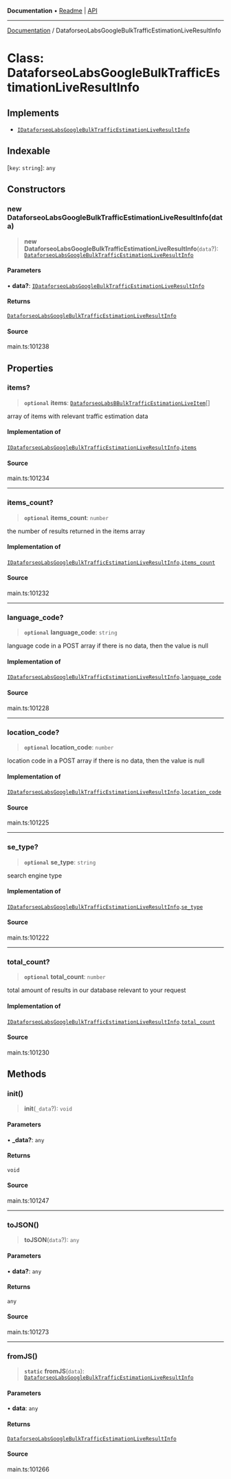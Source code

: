 **Documentation** • [Readme](../README.md) \| [API](../globals.md)

***

[Documentation](../README.md) / DataforseoLabsGoogleBulkTrafficEstimationLiveResultInfo

# Class: DataforseoLabsGoogleBulkTrafficEstimationLiveResultInfo

## Implements

- [`IDataforseoLabsGoogleBulkTrafficEstimationLiveResultInfo`](../interfaces/IDataforseoLabsGoogleBulkTrafficEstimationLiveResultInfo.md)

## Indexable

 \[`key`: `string`\]: `any`

## Constructors

### new DataforseoLabsGoogleBulkTrafficEstimationLiveResultInfo(data)

> **new DataforseoLabsGoogleBulkTrafficEstimationLiveResultInfo**(`data`?): [`DataforseoLabsGoogleBulkTrafficEstimationLiveResultInfo`](DataforseoLabsGoogleBulkTrafficEstimationLiveResultInfo.md)

#### Parameters

• **data?**: [`IDataforseoLabsGoogleBulkTrafficEstimationLiveResultInfo`](../interfaces/IDataforseoLabsGoogleBulkTrafficEstimationLiveResultInfo.md)

#### Returns

[`DataforseoLabsGoogleBulkTrafficEstimationLiveResultInfo`](DataforseoLabsGoogleBulkTrafficEstimationLiveResultInfo.md)

#### Source

main.ts:101238

## Properties

### items?

> **`optional`** **items**: [`DataforseoLabsBBulkTrafficEstimationLiveItem`](DataforseoLabsBBulkTrafficEstimationLiveItem.md)[]

array of items with relevant traffic estimation data

#### Implementation of

[`IDataforseoLabsGoogleBulkTrafficEstimationLiveResultInfo`](../interfaces/IDataforseoLabsGoogleBulkTrafficEstimationLiveResultInfo.md).[`items`](../interfaces/IDataforseoLabsGoogleBulkTrafficEstimationLiveResultInfo.md#items)

#### Source

main.ts:101234

***

### items\_count?

> **`optional`** **items\_count**: `number`

the number of results returned in the items array

#### Implementation of

[`IDataforseoLabsGoogleBulkTrafficEstimationLiveResultInfo`](../interfaces/IDataforseoLabsGoogleBulkTrafficEstimationLiveResultInfo.md).[`items_count`](../interfaces/IDataforseoLabsGoogleBulkTrafficEstimationLiveResultInfo.md#items_count)

#### Source

main.ts:101232

***

### language\_code?

> **`optional`** **language\_code**: `string`

language code in a POST array
if there is no data, then the value is null

#### Implementation of

[`IDataforseoLabsGoogleBulkTrafficEstimationLiveResultInfo`](../interfaces/IDataforseoLabsGoogleBulkTrafficEstimationLiveResultInfo.md).[`language_code`](../interfaces/IDataforseoLabsGoogleBulkTrafficEstimationLiveResultInfo.md#language_code)

#### Source

main.ts:101228

***

### location\_code?

> **`optional`** **location\_code**: `number`

location code in a POST array
if there is no data, then the value is null

#### Implementation of

[`IDataforseoLabsGoogleBulkTrafficEstimationLiveResultInfo`](../interfaces/IDataforseoLabsGoogleBulkTrafficEstimationLiveResultInfo.md).[`location_code`](../interfaces/IDataforseoLabsGoogleBulkTrafficEstimationLiveResultInfo.md#location_code)

#### Source

main.ts:101225

***

### se\_type?

> **`optional`** **se\_type**: `string`

search engine type

#### Implementation of

[`IDataforseoLabsGoogleBulkTrafficEstimationLiveResultInfo`](../interfaces/IDataforseoLabsGoogleBulkTrafficEstimationLiveResultInfo.md).[`se_type`](../interfaces/IDataforseoLabsGoogleBulkTrafficEstimationLiveResultInfo.md#se_type)

#### Source

main.ts:101222

***

### total\_count?

> **`optional`** **total\_count**: `number`

total amount of results in our database relevant to your request

#### Implementation of

[`IDataforseoLabsGoogleBulkTrafficEstimationLiveResultInfo`](../interfaces/IDataforseoLabsGoogleBulkTrafficEstimationLiveResultInfo.md).[`total_count`](../interfaces/IDataforseoLabsGoogleBulkTrafficEstimationLiveResultInfo.md#total_count)

#### Source

main.ts:101230

## Methods

### init()

> **init**(`_data`?): `void`

#### Parameters

• **\_data?**: `any`

#### Returns

`void`

#### Source

main.ts:101247

***

### toJSON()

> **toJSON**(`data`?): `any`

#### Parameters

• **data?**: `any`

#### Returns

`any`

#### Source

main.ts:101273

***

### fromJS()

> **`static`** **fromJS**(`data`): [`DataforseoLabsGoogleBulkTrafficEstimationLiveResultInfo`](DataforseoLabsGoogleBulkTrafficEstimationLiveResultInfo.md)

#### Parameters

• **data**: `any`

#### Returns

[`DataforseoLabsGoogleBulkTrafficEstimationLiveResultInfo`](DataforseoLabsGoogleBulkTrafficEstimationLiveResultInfo.md)

#### Source

main.ts:101266
